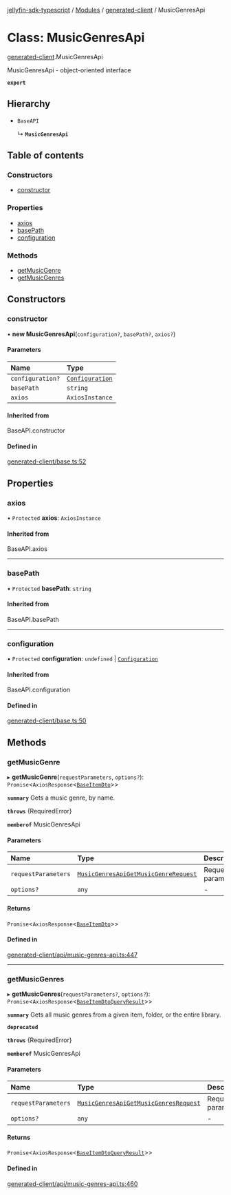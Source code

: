 [jellyfin-sdk-typescript](../README.md) / [Modules](../modules.md) / [generated-client](../modules/generated_client.md) / MusicGenresApi

# Class: MusicGenresApi

[generated-client](../modules/generated_client.md).MusicGenresApi

MusicGenresApi - object-oriented interface

**`export`**

## Hierarchy

- `BaseAPI`

  ↳ **`MusicGenresApi`**

## Table of contents

### Constructors

- [constructor](generated_client.MusicGenresApi.md#constructor)

### Properties

- [axios](generated_client.MusicGenresApi.md#axios)
- [basePath](generated_client.MusicGenresApi.md#basepath)
- [configuration](generated_client.MusicGenresApi.md#configuration)

### Methods

- [getMusicGenre](generated_client.MusicGenresApi.md#getmusicgenre)
- [getMusicGenres](generated_client.MusicGenresApi.md#getmusicgenres)

## Constructors

### constructor

• **new MusicGenresApi**(`configuration?`, `basePath?`, `axios?`)

#### Parameters

| Name | Type |
| :------ | :------ |
| `configuration?` | [`Configuration`](generated_client.Configuration.md) |
| `basePath` | `string` |
| `axios` | `AxiosInstance` |

#### Inherited from

BaseAPI.constructor

#### Defined in

[generated-client/base.ts:52](https://github.com/thornbill/jellyfin-sdk-typescript/blob/e4df7f8/src/generated-client/base.ts#L52)

## Properties

### axios

• `Protected` **axios**: `AxiosInstance`

#### Inherited from

BaseAPI.axios

___

### basePath

• `Protected` **basePath**: `string`

#### Inherited from

BaseAPI.basePath

___

### configuration

• `Protected` **configuration**: `undefined` \| [`Configuration`](generated_client.Configuration.md)

#### Inherited from

BaseAPI.configuration

#### Defined in

[generated-client/base.ts:50](https://github.com/thornbill/jellyfin-sdk-typescript/blob/e4df7f8/src/generated-client/base.ts#L50)

## Methods

### getMusicGenre

▸ **getMusicGenre**(`requestParameters`, `options?`): `Promise`<`AxiosResponse`<[`BaseItemDto`](../interfaces/generated_client.BaseItemDto.md)\>\>

**`summary`** Gets a music genre, by name.

**`throws`** {RequiredError}

**`memberof`** MusicGenresApi

#### Parameters

| Name | Type | Description |
| :------ | :------ | :------ |
| `requestParameters` | [`MusicGenresApiGetMusicGenreRequest`](../interfaces/generated_client.MusicGenresApiGetMusicGenreRequest.md) | Request parameters. |
| `options?` | `any` | - |

#### Returns

`Promise`<`AxiosResponse`<[`BaseItemDto`](../interfaces/generated_client.BaseItemDto.md)\>\>

#### Defined in

[generated-client/api/music-genres-api.ts:447](https://github.com/thornbill/jellyfin-sdk-typescript/blob/e4df7f8/src/generated-client/api/music-genres-api.ts#L447)

___

### getMusicGenres

▸ **getMusicGenres**(`requestParameters?`, `options?`): `Promise`<`AxiosResponse`<[`BaseItemDtoQueryResult`](../interfaces/generated_client.BaseItemDtoQueryResult.md)\>\>

**`summary`** Gets all music genres from a given item, folder, or the entire library.

**`deprecated`**

**`throws`** {RequiredError}

**`memberof`** MusicGenresApi

#### Parameters

| Name | Type | Description |
| :------ | :------ | :------ |
| `requestParameters` | [`MusicGenresApiGetMusicGenresRequest`](../interfaces/generated_client.MusicGenresApiGetMusicGenresRequest.md) | Request parameters. |
| `options?` | `any` | - |

#### Returns

`Promise`<`AxiosResponse`<[`BaseItemDtoQueryResult`](../interfaces/generated_client.BaseItemDtoQueryResult.md)\>\>

#### Defined in

[generated-client/api/music-genres-api.ts:460](https://github.com/thornbill/jellyfin-sdk-typescript/blob/e4df7f8/src/generated-client/api/music-genres-api.ts#L460)

